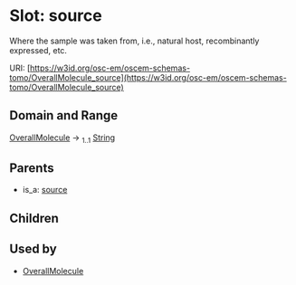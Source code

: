 
# Slot: source

Where the sample was taken from, i.e., natural host, recombinantly expressed, etc.

URI: [https://w3id.org/osc-em/oscem-schemas-tomo/OverallMolecule_source](https://w3id.org/osc-em/oscem-schemas-tomo/OverallMolecule_source)


## Domain and Range

[OverallMolecule](OverallMolecule.md) &#8594;  <sub>1..1</sub> [String](types/String.md)

## Parents

 *  is_a: [source](source.md)

## Children


## Used by

 * [OverallMolecule](OverallMolecule.md)
